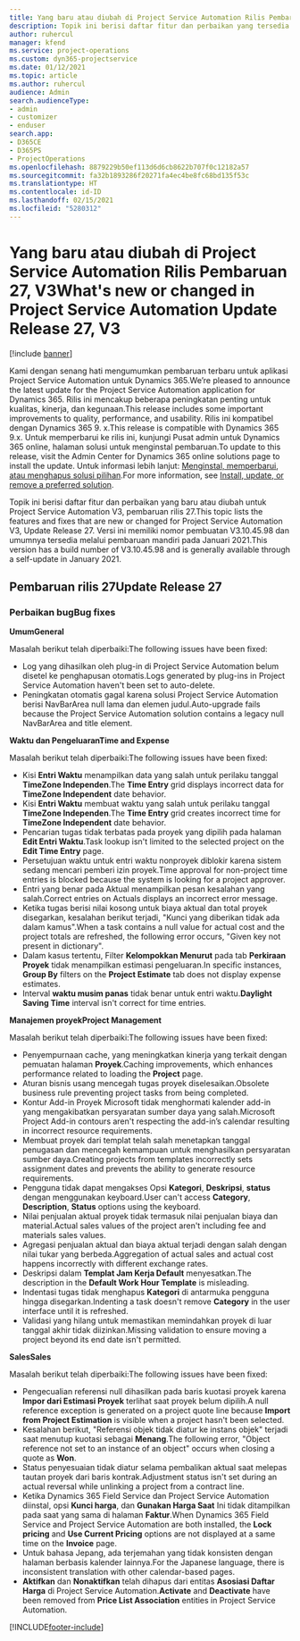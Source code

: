 ```yaml
---
title: Yang baru atau diubah di Project Service Automation Rilis Pembaruan 27, V3
description: Topik ini berisi daftar fitur dan perbaikan yang tersedia di Project Service Automation V3, pembaruan rilis 27, V3.
author: ruhercul
manager: kfend
ms.service: project-operations
ms.custom: dyn365-projectservice
ms.date: 01/12/2021
ms.topic: article
ms.author: ruhercul
audience: Admin
search.audienceType:
- admin
- customizer
- enduser
search.app:
- D365CE
- D365PS
- ProjectOperations
ms.openlocfilehash: 8879229b50ef113d6d6cb8622b707f0c12182a57
ms.sourcegitcommit: fa32b1893286f20271fa4ec4be8fc68bd135f53c
ms.translationtype: HT
ms.contentlocale: id-ID
ms.lasthandoff: 02/15/2021
ms.locfileid: "5280312"
---
```

# <a name="whats-new-or-changed-in-project-service-automation-update-release-27-v3"></a><span data-ttu-id="04dd1-103">Yang baru atau diubah di Project Service Automation Rilis Pembaruan 27, V3</span><span class="sxs-lookup"><span data-stu-id="04dd1-103">What's new or changed in Project Service Automation Update Release 27, V3</span></span>

[!include [banner](../includes/psa-now-project-operations.md)]

<span data-ttu-id="04dd1-104">Kami dengan senang hati mengumumkan pembaruan terbaru untuk aplikasi Project Service Automation untuk Dynamics 365.</span><span class="sxs-lookup"><span data-stu-id="04dd1-104">We’re pleased to announce the latest update for the Project Service Automation application for Dynamics 365.</span></span> <span data-ttu-id="04dd1-105">Rilis ini mencakup beberapa peningkatan penting untuk kualitas, kinerja, dan kegunaan.</span><span class="sxs-lookup"><span data-stu-id="04dd1-105">This release includes some important improvements to quality, performance, and usability.</span></span> <span data-ttu-id="04dd1-106">Rilis ini kompatibel dengan Dynamics 365 9. x.</span><span class="sxs-lookup"><span data-stu-id="04dd1-106">This release is compatible with Dynamics 365 9.x.</span></span> <span data-ttu-id="04dd1-107">Untuk memperbarui ke rilis ini, kunjungi Pusat admin untuk Dynamics 365 online, halaman solusi untuk menginstal pembaruan.</span><span class="sxs-lookup"><span data-stu-id="04dd1-107">To update to this release, visit the Admin Center for Dynamics 365 online solutions page to install the update.</span></span> <span data-ttu-id="04dd1-108">Untuk informasi lebih lanjut: [Menginstal, memperbarui, atau menghapus solusi pilihan](https://docs.microsoft.com/power-platform/admin/install-remove-preferred-solution).</span><span class="sxs-lookup"><span data-stu-id="04dd1-108">For more information, see [Install, update, or remove a preferred solution](https://docs.microsoft.com/power-platform/admin/install-remove-preferred-solution).</span></span>

<span data-ttu-id="04dd1-109">Topik ini berisi daftar fitur dan perbaikan yang baru atau diubah untuk Project Service Automation V3, pembaruan rilis 27.</span><span class="sxs-lookup"><span data-stu-id="04dd1-109">This topic lists the features and fixes that are new or changed for Project Service Automation V3, Update Release 27.</span></span> <span data-ttu-id="04dd1-110">Versi ini memiliki nomor pembuatan V3.10.45.98 dan umumnya tersedia melalui pembaruan mandiri pada Januari 2021.</span><span class="sxs-lookup"><span data-stu-id="04dd1-110">This version has a build number of V3.10.45.98 and is generally available through a self-update in January 2021.</span></span>

## <a name="update-release-27"></a><span data-ttu-id="04dd1-111">Pembaruan rilis 27</span><span class="sxs-lookup"><span data-stu-id="04dd1-111">Update Release 27</span></span>

### <a name="bug-fixes"></a><span data-ttu-id="04dd1-112">Perbaikan bug</span><span class="sxs-lookup"><span data-stu-id="04dd1-112">Bug fixes</span></span>

<span data-ttu-id="04dd1-113">**Umum**</span><span class="sxs-lookup"><span data-stu-id="04dd1-113">**General**</span></span>

<span data-ttu-id="04dd1-114">Masalah berikut telah diperbaiki:</span><span class="sxs-lookup"><span data-stu-id="04dd1-114">The following issues have been fixed:</span></span>

- <span data-ttu-id="04dd1-115">Log yang dihasilkan oleh plug-in di Project Service Automation belum disetel ke penghapusan otomatis.</span><span class="sxs-lookup"><span data-stu-id="04dd1-115">Logs generated by plug-ins in Project Service Automation haven't been set to auto-delete.</span></span>
- <span data-ttu-id="04dd1-116">Peningkatan otomatis gagal karena solusi Project Service Automation berisi NavBarArea null lama dan elemen judul.</span><span class="sxs-lookup"><span data-stu-id="04dd1-116">Auto-upgrade fails because the Project Service Automation solution contains a legacy null NavBarArea and title element.</span></span>

<span data-ttu-id="04dd1-117">**Waktu dan Pengeluaran**</span><span class="sxs-lookup"><span data-stu-id="04dd1-117">**Time and Expense**</span></span>

<span data-ttu-id="04dd1-118">Masalah berikut telah diperbaiki:</span><span class="sxs-lookup"><span data-stu-id="04dd1-118">The following issues have been fixed:</span></span>

- <span data-ttu-id="04dd1-119">Kisi **Entri Waktu** menampilkan data yang salah untuk perilaku tanggal **TimeZone Independen**.</span><span class="sxs-lookup"><span data-stu-id="04dd1-119">The **Time Entry** grid displays incorrect data for **TimeZone Independent** date behavior.</span></span>
- <span data-ttu-id="04dd1-120">Kisi **Entri Waktu** membuat waktu yang salah untuk perilaku tanggal **TimeZone Independen**.</span><span class="sxs-lookup"><span data-stu-id="04dd1-120">The **Time Entry** grid creates incorrect time for **TimeZone Independent** date behavior.</span></span>
- <span data-ttu-id="04dd1-121">Pencarian tugas tidak terbatas pada proyek yang dipilih pada halaman **Edit Entri Waktu**.</span><span class="sxs-lookup"><span data-stu-id="04dd1-121">Task lookup isn't limited to the selected project on the **Edit Time Entry** page.</span></span>
- <span data-ttu-id="04dd1-122">Persetujuan waktu untuk entri waktu nonproyek diblokir karena sistem sedang mencari pemberi izin proyek.</span><span class="sxs-lookup"><span data-stu-id="04dd1-122">Time approval for non-project time entries is blocked because the system is looking for a project approver.</span></span>
- <span data-ttu-id="04dd1-123">Entri yang benar pada Aktual menampilkan pesan kesalahan yang salah.</span><span class="sxs-lookup"><span data-stu-id="04dd1-123">Correct entries on Actuals displays an incorrect error message.</span></span>
- <span data-ttu-id="04dd1-124">Ketika tugas berisi nilai kosong untuk biaya aktual dan total proyek disegarkan, kesalahan berikut terjadi, "Kunci yang diberikan tidak ada dalam kamus".</span><span class="sxs-lookup"><span data-stu-id="04dd1-124">When a task contains a null value for actual cost and the project totals are refreshed, the following error occurs, "Given key not present in dictionary".</span></span>
- <span data-ttu-id="04dd1-125">Dalam kasus tertentu, Filter **Kelompokkan Menurut** pada tab **Perkiraan Proyek** tidak menampilkan estimasi pengeluaran.</span><span class="sxs-lookup"><span data-stu-id="04dd1-125">In specific instances, **Group By** filters on the **Project Estimate** tab does not display expense estimates.</span></span>
- <span data-ttu-id="04dd1-126">Interval **waktu musim panas** tidak benar untuk entri waktu.</span><span class="sxs-lookup"><span data-stu-id="04dd1-126">**Daylight Saving Time** interval isn't correct for time entries.</span></span>

<span data-ttu-id="04dd1-127">**Manajemen proyek**</span><span class="sxs-lookup"><span data-stu-id="04dd1-127">**Project Management**</span></span>

<span data-ttu-id="04dd1-128">Masalah berikut telah diperbaiki:</span><span class="sxs-lookup"><span data-stu-id="04dd1-128">The following issues have been fixed:</span></span>

- <span data-ttu-id="04dd1-129">Penyempurnaan cache, yang meningkatkan kinerja yang terkait dengan pemuatan halaman **Proyek**.</span><span class="sxs-lookup"><span data-stu-id="04dd1-129">Caching improvements, which enhances performance related to loading the **Project** page.</span></span>
- <span data-ttu-id="04dd1-130">Aturan bisnis usang mencegah tugas proyek diselesaikan.</span><span class="sxs-lookup"><span data-stu-id="04dd1-130">Obsolete business rule preventing project tasks from being completed.</span></span>
- <span data-ttu-id="04dd1-131">Kontur Add-in Proyek Microsoft tidak menghormati kalender add-in yang mengakibatkan persyaratan sumber daya yang salah.</span><span class="sxs-lookup"><span data-stu-id="04dd1-131">Microsoft Project Add-in contours aren't respecting the add-in’s calendar resulting in incorrect resource requirements.</span></span>
- <span data-ttu-id="04dd1-132">Membuat proyek dari templat telah salah menetapkan tanggal penugasan dan mencegah kemampuan untuk menghasilkan persyaratan sumber daya.</span><span class="sxs-lookup"><span data-stu-id="04dd1-132">Creating projects from templates incorrectly sets assignment dates and prevents the ability to generate resource requirements.</span></span>
- <span data-ttu-id="04dd1-133">Pengguna tidak dapat mengakses Opsi **Kategori**, **Deskripsi**, **status** dengan menggunakan keyboard.</span><span class="sxs-lookup"><span data-stu-id="04dd1-133">User can't access **Category**, **Description**, **Status** options using the keyboard.</span></span>
- <span data-ttu-id="04dd1-134">Nilai penjualan aktual proyek tidak termasuk nilai penjualan biaya dan material.</span><span class="sxs-lookup"><span data-stu-id="04dd1-134">Actual sales values of the project aren't including fee and materials sales values.</span></span>
- <span data-ttu-id="04dd1-135">Agregasi penjualan aktual dan biaya aktual terjadi dengan salah dengan nilai tukar yang berbeda.</span><span class="sxs-lookup"><span data-stu-id="04dd1-135">Aggregation of actual sales and actual cost happens incorrectly with different exchange rates.</span></span>
- <span data-ttu-id="04dd1-136">Deskripsi dalam **Templat Jam Kerja Default** menyesatkan.</span><span class="sxs-lookup"><span data-stu-id="04dd1-136">The description in the **Default Work Hour Template** is misleading.</span></span>
- <span data-ttu-id="04dd1-137">Indentasi tugas tidak menghapus **Kategori** di antarmuka pengguna hingga disegarkan.</span><span class="sxs-lookup"><span data-stu-id="04dd1-137">Indenting a task doesn't remove **Category** in the user interface until it is refreshed.</span></span>
- <span data-ttu-id="04dd1-138">Validasi yang hilang untuk memastikan memindahkan proyek di luar tanggal akhir tidak diizinkan.</span><span class="sxs-lookup"><span data-stu-id="04dd1-138">Missing validation to ensure moving a project beyond its end date isn't permitted.</span></span>

<span data-ttu-id="04dd1-139">**Sales**</span><span class="sxs-lookup"><span data-stu-id="04dd1-139">**Sales**</span></span>

<span data-ttu-id="04dd1-140">Masalah berikut telah diperbaiki:</span><span class="sxs-lookup"><span data-stu-id="04dd1-140">The following issues have been fixed:</span></span>

- <span data-ttu-id="04dd1-141">Pengecualian referensi null dihasilkan pada baris kuotasi proyek karena **Impor dari Estimasi Proyek** terlihat saat proyek belum dipilih.</span><span class="sxs-lookup"><span data-stu-id="04dd1-141">A null reference exception is generated on a project quote line because **Import from Project Estimation** is visible when a project hasn't been selected.</span></span>
- <span data-ttu-id="04dd1-142">Kesalahan berikut, "Referensi objek tidak diatur ke instans objek" terjadi saat menutup kuotasi sebagai **Menang**.</span><span class="sxs-lookup"><span data-stu-id="04dd1-142">The following error, "Object reference not set to an instance of an object" occurs when closing a quote as **Won**.</span></span>
- <span data-ttu-id="04dd1-143">Status penyesuaian tidak diatur selama pembalikan aktual saat melepas tautan proyek dari baris kontrak.</span><span class="sxs-lookup"><span data-stu-id="04dd1-143">Adjustment status isn't set during an actual reversal while unlinking a project from a contract line.</span></span>
- <span data-ttu-id="04dd1-144">Ketika Dynamics 365 Field Service dan Project Service Automation diinstal, opsi **Kunci harga**, dan **Gunakan Harga Saat** Ini tidak ditampilkan pada saat yang sama di halaman **Faktur**.</span><span class="sxs-lookup"><span data-stu-id="04dd1-144">When Dynamics 365 Field Service and Project Service Automation are both installed, the **Lock pricing** and **Use Current Pricing** options are not displayed at a same time on the **Invoice** page.</span></span>
- <span data-ttu-id="04dd1-145">Untuk bahasa Jepang, ada terjemahan yang tidak konsisten dengan halaman berbasis kalender lainnya.</span><span class="sxs-lookup"><span data-stu-id="04dd1-145">For the Japanese language, there is inconsistent translation with other calendar-based pages.</span></span>
- <span data-ttu-id="04dd1-146">**Aktifkan** dan **Nonaktifkan** telah dihapus dari entitas **Asosiasi Daftar Harga** di Project Service Automation.</span><span class="sxs-lookup"><span data-stu-id="04dd1-146">**Activate** and **Deactivate** have been removed from **Price List Association** entities in Project Service Automation.</span></span>


[!INCLUDE[footer-include](../includes/footer-banner.md)]